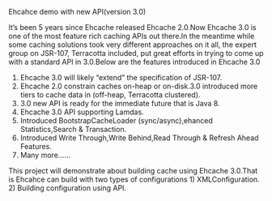 Ehcahce demo with new API(version 3.0)


It’s been 5 years since Ehcache released Ehcache 2.0.Now Ehcache 3.0 is one of the most feature rich caching APIs out there.In the meantime while some caching solutions took very different approaches on it all, the expert group on JSR-107, Terracotta included, put great efforts in trying to come up with a standard API in 3.0.Below are the features introduced in Ehcache 3.0

1) Ehcache 3.0 will likely “extend” the specification of JSR-107.
2) Ehcache 2.0 constrain caches on-heap or on-disk.3.0 introduced more tiers to cache data in (off-heap, Terracotta clustered).
3) 3.0 new API is ready for the immediate future that is Java 8.
4) Ehcache 3.0 API supporting Lamdas.
5) Introduced BootstrapCacheLoader (sync/async),ehanced Statistics,Search & Transaction.
6) Introduced Write Through,Write Behind,Read Through & Refresh Ahead Features.
7) Many more......

This project will demonstrate about building cache using Ehcache 3.0.That is Ehcahce can build with two types of configurations
      1) XMLConfiguration.
      2) Building configuration using API.
